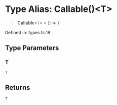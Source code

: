 # Type Alias: Callable()\<T\>

> **Callable**\<`T`\> = () => `T`

Defined in: types.ts:18

## Type Parameters

### T

`T`

## Returns

`T`
